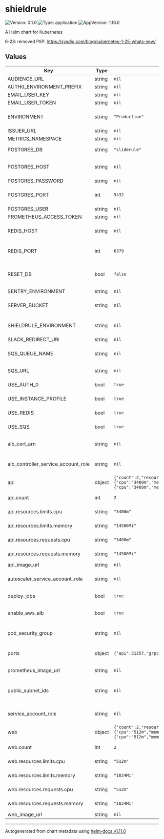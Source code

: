 # shieldrule

![Version: 0.1.0](https://img.shields.io/badge/Version-0.1.0-informational?style=flat-square) ![Type: application](https://img.shields.io/badge/Type-application-informational?style=flat-square) ![AppVersion: 1.16.0](https://img.shields.io/badge/AppVersion-1.16.0-informational?style=flat-square)

A Helm chart for Kubernetes

6-23: removed PSP: https://sysdig.com/blog/kubernetes-1-25-whats-new/

## Values

| Key | Type | Default | Description |
|-----|------|---------|-------------|
| AUDIENCE_URL | string | `nil` | Get from us |
| AUTH0_ENVIRONMENT_PREFIX | string | `nil` | Get from us |
| EMAIL_USER_KEY | string | `nil` | Get from us |
| EMAIL_USER_TOKEN | string | `nil` | Get from us |
| ENVIRONMENT | string | `"Production"` | Should be production, for app purposes |
| ISSUER_URL | string | `nil` | Get from us |
| METRICS_NAMESPACE | string | `nil` | Get from us |
| POSTGRES_DB | string | `"sliderule"` | Name of postgresql DB to use |
| POSTGRES_HOST | string | `nil` | POSTGRES_HOST from the Terraform stack |
| POSTGRES_PASSWORD | string | `nil` | DB password |
| POSTGRES_PORT | int | `5432` | POSTGRES_PORT from the Terraform stack |
| POSTGRES_USER | string | `nil` | DB user |
| PROMETHEUS_ACCESS_TOKEN | string | `nil` | Get from us |
| REDIS_HOST | string | `nil` | REDIS_HOST address from the Terraform stack |
| REDIS_PORT | int | `6379` | REDIS_PORT address from the Terraform stack |
| RESET_DB | bool | `false` | If true, will reset and run migrations against a DB initially |
| SENTRY_ENVIRONMENT | string | `nil` | Get from us |
| SERVER_BUCKET | string | `nil` | SERVER_BUCKET from the Terraform stack |
| SHIELDRULE_ENVIRONMENT | string | `nil` | ENVIRONMENT from the Terraform stack |
| SLACK_REDIRECT_URI | string | `nil` | Get from us |
| SQS_QUEUE_NAME | string | `nil` | SQS_QUEUE_NAME from the Terraform stack |
| SQS_URL | string | `nil` | SQS_URL url from the Terraform stack |
| USE_AUTH_0 | bool | `true` | Whether to use Auth0 |
| USE_INSTANCE_PROFILE | bool | `true` | Whether to use instance profile |
| USE_REDIS | bool | `true` | Whether to use Redis |
| USE_SQS | bool | `true` | Whether to use SQS |
| alb_cert_arn | string | `nil` | ACM certificate to pass to the optional ALB |
| alb_controller_service_account_role | string | `nil` | ARN of the IAM role to pass for the ALB controller |
| api | object | `{"count":2,"resources":{"limits":{"cpu":"3400m","memory":"14500Mi"},"requests":{"cpu":"3400m","memory":"14500Mi"}}}` | default resources for the API service |
| api.count | int | `2` | number of API pods to deploy |
| api.resources.limits.cpu | string | `"3400m"` | cpu limit for each API pod |
| api.resources.limits.memory | string | `"14500Mi"` | memory limit for each API pod |
| api.resources.requests.cpu | string | `"3400m"` | cpu request for each API pod |
| api.resources.requests.memory | string | `"14500Mi"` | memory request for each API pod |
| api_image_url | string | `nil` | URL of api image |
| autoscaler_service_account_role | string | `nil` | AWS IAM Role for the node group autoscaler service |
| deploy_jobs | bool | `true` | if true, will deploy the jobs service |
| enable_aws_alb | bool | `true` | if true, will attempt to launch a load balancer |
| pod_security_group | string | `nil` | AWS security group for Sliderule application pods |
| ports | object | `{"api":31257,"grpc":31258,"jobs":31259,"web":31255}` | port to expose NodePort services on |
| prometheus_image_url | string | `nil` | URL of prometheus image |
| public_subnet_ids | string | `nil` | Subnets where the optional Application Load Balancer is deployed |
| service_account_role | string | `nil` | ARN of the task role to pass to the service account |
| web | object | `{"count":2,"resources":{"limits":{"cpu":"512m","memory":"1024Mi"},"requests":{"cpu":"512m","memory":"1024Mi"}}}` | default resources for the web service |
| web.count | int | `2` | number of web pods to deploy |
| web.resources.limits.cpu | string | `"512m"` | cpu limit for each web pod |
| web.resources.limits.memory | string | `"1024Mi"` | memory limit for each web pod |
| web.resources.requests.cpu | string | `"512m"` | cpu request for each web pod |
| web.resources.requests.memory | string | `"1024Mi"` | memory request for each web pod |
| web_image_url | string | `nil` | URL of web image |

----------------------------------------------
Autogenerated from chart metadata using [helm-docs v1.11.0](https://github.com/norwoodj/helm-docs/releases/v1.11.0)
